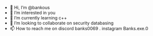 - 👋 Hi, I’m @bankous
- 👀 I’m interested in you
- 🌱 I’m currently learning c++
- 💞️ I’m looking to collaborate on security databasing
- 📫 How to reach me on discord banks0069 . instagram Banks.exe.0

<!---
bankous/bankous is a ✨ special ✨ repository because its `README.md` (this file) appears on your GitHub profile.
You can click the Preview link to take a look at your changes.
--->
